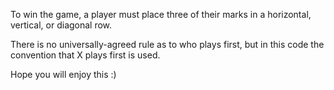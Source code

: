 To win the game, a player must place three of their marks in a horizontal, vertical, or diagonal row.

There is no universally-agreed rule as to who plays first, but in this code the convention that X plays first is used.

Hope you will enjoy this :)
